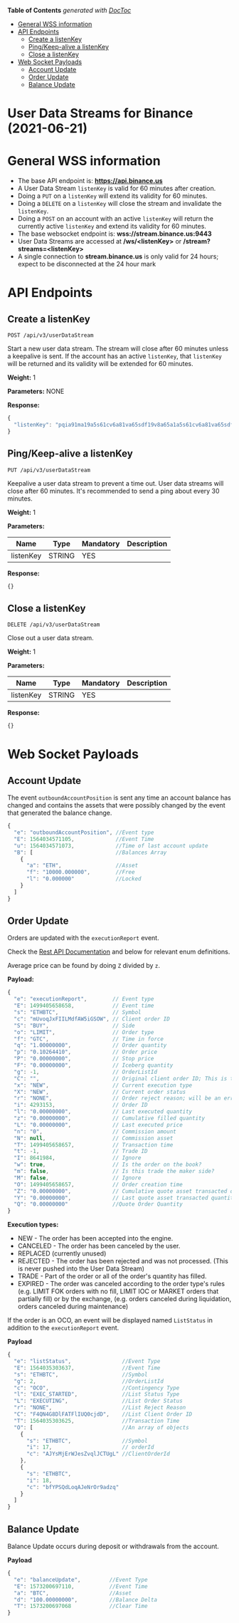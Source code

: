 <!-- START doctoc generated TOC please keep comment here to allow auto update -->
<!-- DON'T EDIT THIS SECTION, INSTEAD RE-RUN doctoc TO UPDATE -->
**Table of Contents**  *generated with [DocToc](https://github.com/thlorenz/doctoc)*

- [General WSS information](#general-wss-information)
- [API Endpoints](#api-endpoints)
  - [Create a listenKey](#create-a-listenkey)
  - [Ping/Keep-alive a listenKey](#pingkeep-alive-a-listenkey)
  - [Close a listenKey](#close-a-listenkey)
- [Web Socket Payloads](#web-socket-payloads)
  - [Account Update](#account-update)
  - [Order Update](#order-update)
  - [Balance Update](#balance-update)

<!-- END doctoc generated TOC please keep comment here to allow auto update -->

# User Data Streams for Binance (2021-06-21)
# General WSS information
* The base API endpoint is: **https://api.binance.us**
* A User Data Stream `listenKey` is valid for 60 minutes after creation.
* Doing a `PUT` on a `listenKey` will extend its validity for 60 minutes.
* Doing a `DELETE` on a `listenKey` will close the stream and invalidate the `listenKey`.
* Doing a `POST` on an account with an active `listenKey` will return the currently active `listenKey` and extend its validity for 60 minutes.
* The base websocket endpoint is: **wss://stream.binance.us:9443**
* User Data Streams are accessed at **/ws/\<listenKey\>** or **/stream?streams=\<listenKey\>**
* A single connection to **stream.binance.us** is only valid for 24 hours; expect to be disconnected at the 24 hour mark

# API Endpoints
## Create a listenKey
```
POST /api/v3/userDataStream
```
Start a new user data stream. The stream will close after 60 minutes unless a keepalive is sent. If the account has an active `listenKey`, that `listenKey` will be returned and its validity will be extended for 60 minutes.

**Weight:**
1

**Parameters:**
NONE

**Response:**
```javascript
{
  "listenKey": "pqia91ma19a5s61cv6a81va65sdf19v8a65a1a5s61cv6a81va65sdf19v8a65a1"
}
```

## Ping/Keep-alive a listenKey
```
PUT /api/v3/userDataStream
```
Keepalive a user data stream to prevent a time out. User data streams will close after 60 minutes. It's recommended to send a ping about every 30 minutes.

**Weight:**
1

**Parameters:**

Name | Type | Mandatory | Description
------------ | ------------ | ------------ | ------------
listenKey | STRING | YES

**Response:**
```javascript
{}
```

## Close a listenKey
```
DELETE /api/v3/userDataStream
```
Close out a user data stream.

**Weight:**
1

**Parameters:**

Name | Type | Mandatory | Description
------------ | ------------ | ------------ | ------------
listenKey | STRING | YES

**Response:**
```javascript
{}
```

# Web Socket Payloads
## Account Update

The event `outboundAccountPosition` is sent any time an account balance has changed and contains the assets that were possibly changed by the event that generated the balance change.

```javascript
{
  "e": "outboundAccountPosition", //Event type
  "E": 1564034571105,             //Event Time
  "u": 1564034571073,             //Time of last account update
  "B": [                          //Balances Array
    {
      "a": "ETH",                 //Asset
      "f": "10000.000000",        //Free
      "l": "0.000000"             //Locked
    }
  ]
}
```



## Order Update
Orders are updated with the `executionReport` event.

Check the [Rest API Documentation](./rest-api.md#enum-definitions) and below for relevant enum definitions.

Average price can be found by doing `Z` divided by `z`.

**Payload:**
```javascript
{
  "e": "executionReport",        // Event type
  "E": 1499405658658,            // Event time
  "s": "ETHBTC",                 // Symbol
  "c": "mUvoqJxFIILMdfAW5iGSOW", // Client order ID
  "S": "BUY",                    // Side
  "o": "LIMIT",                  // Order type
  "f": "GTC",                    // Time in force
  "q": "1.00000000",             // Order quantity
  "p": "0.10264410",             // Order price
  "P": "0.00000000",             // Stop price
  "F": "0.00000000",             // Iceberg quantity
  "g": -1,                       // OrderListId
  "C": "",                       // Original client order ID; This is the ID of the order being canceled
  "x": "NEW",                    // Current execution type
  "X": "NEW",                    // Current order status
  "r": "NONE",                   // Order reject reason; will be an error code.
  "i": 4293153,                  // Order ID
  "l": "0.00000000",             // Last executed quantity
  "z": "0.00000000",             // Cumulative filled quantity
  "L": "0.00000000",             // Last executed price
  "n": "0",                      // Commission amount
  "N": null,                     // Commission asset
  "T": 1499405658657,            // Transaction time
  "t": -1,                       // Trade ID
  "I": 8641984,                  // Ignore
  "w": true,                     // Is the order on the book?
  "m": false,                    // Is this trade the maker side?
  "M": false,                    // Ignore
  "O": 1499405658657,            // Order creation time
  "Z": "0.00000000",             // Cumulative quote asset transacted quantity
  "Y": "0.00000000",             // Last quote asset transacted quantity (i.e. lastPrice * lastQty)
  "Q": "0.00000000"              //Quote Order Quantity
}
```

**Execution types:**

* NEW - The order has been accepted into the engine.
* CANCELED - The order has been canceled by the user.
* REPLACED (currently unused)
* REJECTED - The order has been rejected and was not processed. (This is never pushed into the User Data Stream)
* TRADE - Part of the order or all of the order's quantity has filled.
* EXPIRED - The order was canceled according to the order type's rules (e.g. LIMIT FOK orders with no fill, LIMIT IOC or MARKET orders that partially fill) or by the exchange, (e.g. orders canceled during liquidation, orders canceled during maintenance)

If the order is an OCO, an event will be displayed named `ListStatus` in addition to the `executionReport` event.

**Payload**
```javascript
{
  "e": "listStatus",                //Event Type
  "E": 1564035303637,               //Event Time
  "s": "ETHBTC",                    //Symbol
  "g": 2,                           //OrderListId
  "c": "OCO",                       //Contingency Type
  "l": "EXEC_STARTED",              //List Status Type
  "L": "EXECUTING",                 //List Order Status
  "r": "NONE",                      //List Reject Reason
  "C": "F4QN4G8DlFATFlIUQ0cjdD",    //List Client Order ID
  "T": 1564035303625,               //Transaction Time
  "O": [                            //An array of objects
    {
      "s": "ETHBTC",                //Symbol
      "i": 17,                      // orderId
      "c": "AJYsMjErWJesZvqlJCTUgL" //ClientOrderId
    },
    {
      "s": "ETHBTC",
      "i": 18,
      "c": "bfYPSQdLoqAJeNrOr9adzq"
    }
  ]
}
```

## Balance Update

Balance Update occurs during deposit or withdrawals from the account.

**Payload**

```javascript
{
  "e": "balanceUpdate",         //Event Type
  "E": 1573200697110,           //Event Time
  "a": "BTC",                   //Asset
  "d": "100.00000000",          //Balance Delta
  "T": 1573200697068            //Clear Time
}

```



